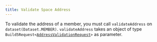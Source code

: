 ```yaml
---
title: Validate Space Address
---
```


To validate the address of a member, you must call `validateAddress` on `dataset(Dataset.MEMBER)`. `validateAddress` takes an object of type `Build5Request<`[`AddressValidationRequest`](../../../../search-post/interfaces/AddressValidationRequest.md)`>` as parameter.

```tsx file=../../../../../../packages/sdk/examples/member/validate_address.ts#L16-L30
```
